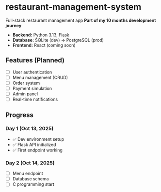 # restaurant-management-system
Full-stack restaurant management app
**Part of my 10 months development journey**

- **Backend:** Python 3.13, Flask
- **Database:** SQLite (dev) → PostgreSQL (prod)
- **Frontend:** React (coming soon)

## Features (Planned)
- [ ] User authentication
- [ ] Menu management (CRUD)
- [ ] Order system
- [ ] Payment simulation
- [ ] Admin panel
- [ ] Real-time notifications

## Progress
### Day 1 (Oct 13, 2025)
- ✅ Dev environment setup
- ✅ Flask API initialized
- ✅ First endpoint working

### Day 2 (Oct 14, 2025)
- [ ] Menu endpoint
- [ ] Database schema
- [ ] C programming start